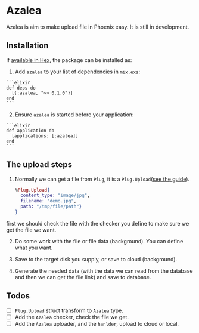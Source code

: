 # Azalea

Azalea is aim to make upload file in Phoenix easy.
It is still in development.

## Installation

If [available in Hex](https://hex.pm/docs/publish), the package can be installed as:

  1. Add `azalea` to your list of dependencies in `mix.exs`:

    ```elixir
    def deps do
      [{:azalea, "~> 0.1.0"}]
    end
    ```

  2. Ensure `azalea` is started before your application:

    ```elixir
    def application do
      [applications: [:azalea]]
    end
    ```

## The upload steps
1. Normally we can get a file from `Plug`,
it is a `Plug.Upload`([see the guide](http://www.phoenixframework.org/docs/file-uploads)).

    ```elixir
    %Plug.Upload{
      content_type: "image/jpg",
      filename: "demo.jpg",
      path: "/tmp/file/path"}
    }
    ```
first we should check the file with the checker you define to make sure we get
the file we want.

2. Do some work with the file or file data (background). You can define what you want.

3. Save to the target disk you supply, or save to cloud (background).

4. Generate the needed data (with the data we can read from the database and
   then we can get the file link) and save to database.

## Todos
- [  ] `Plug.Upload` struct transform to `Azalea` type.
- [  ] Add the `Azalea` checker, check the file we get.
- [  ] Add the `Azalea` uploader, and the `hanlder`, upload to cloud or local.
